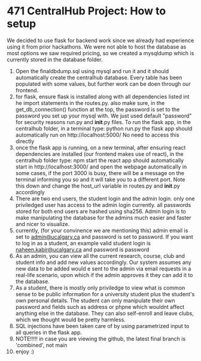 # 471 CentralHub Project: How to setup

We decided to use flask for backend work since we already had experience using it from prior hackathons.
We were not able to host the database as most options we saw required pricing, so we created a mysqldump
which is currently stored in the database folder.

1) Open the finaldbdump.sql using mysql and run it and it should automatically create the centralhub
   database. Every table has been populated with some values, but further work can be doen through our frontend.
2) for flask, ensure flask is installed along with all dependencies listed int he import statements in the routes.py.
   also make sure, in the get_db_connection() function at the top, the password is set to the password you set up
   your mysql with. We just used default "password" for security reasons
   run.py and __init__.py files. To run the flask app, in the centralhub folder, in a terminal type:
   python run.py
   the flask app should automatically run on http://localhost:5000/
   No need to access this directly
3) once the flask app is running, on a new terminal, after ensuring react dependencies are installed (our frontend makes use of         react), in the centralhub folder type:
   npm start
   the react app should automatically start in http://localhost:3000/ and open the webpage automatically
   in some cases, if the port 3000 is busy, there will be a message on the terminal informing you so and it will take
   you to a different port. Note this down and change the host_url variable in routes.py and __init__.py accordingly
4) There are two end users, the student login and the admin login. only one priviledged user has access to the admin login currently.
   all passwords stored for both end users are hashed using sha256.
   Admin login is to make manipulating the database for the admins much easier and faster and nicer to visualize.
5) currently, (for your convinence we are mentioning this) admin email is set to admin@ucalgary.ca and password is set to password.
   If you want to log in as a student, an example valid student login is naheen.kabir@ucalgary.ca and password is password
6) As an admin, you can view all the current research, course, club and student info and add new values accordingly. Our system       assumes any new data to be added would e sent to the admin via email requests in a real-life scenario, upon which if the           admin approves it they can add it to the database.
7) As a student, there is mostly only priviledge to view what is common sense to be public information for a university student
   plus the student's own personal details. The student can only manipulate their own password and fields such as address or phpne    which wouldnt affect anything else in the database. They can also self-enroll and leave clubs, which we thought would be pretty    harmless.
8) SQL injections have been taken care of by using parametrized input to all queries in the flask app.
9) NOTE!!!!! in case you are viewing the github, the latest final branch is 'combined', not main
10) enjoy :)   
